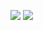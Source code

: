 
![](https://github-readme-stats.vercel.app/api/top-langs/?username=moyuu-az&theme=transparent)
![](https://github-readme-stats.vercel.app/api?username=moyuu-az&show_icons=true&theme=transparent)
